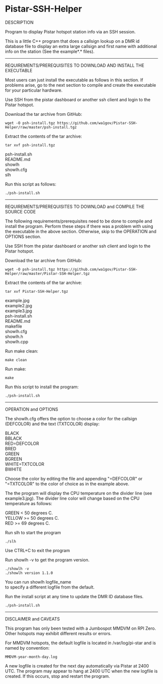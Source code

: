 # Pistar-SSH-Helper

DESCRIPTION

Program to display Pistar hotspot station info via an SSH 
session.

This is a little C++ program that does a callsign lookup
on a DMR id database file to display an extra large callsign
and first name with additional info on the station (See the 
example*.* files).

----------------------------------------------------------------
REQUIREMENTS/PREREQUISITES TO DOWNLOAD AND INSTALL THE EXECUTABLE

Most users can just install the executable as follows in this
section. If problems arise, go to the next section to compile and
create the executable for your particular hardware. 

Use SSH from the pistar dashboard or another ssh client and login
to the Pistar hotspot.

Download the tar archive from GitHub:
    
    wget -O psh-install.tgz https://github.com/wa1gov/Pistar-SSH-Helper/raw/master/psh-install.tgz

Extract the contents of the tar archive:

    tar xvf psh-install.tgz

psh-install.sh  
README.md  
showlh  
showlh.cfg  
slh  

Run this script as follows:

    ./psh-install.sh

----------------------------------------------------------------
REQUIREMENTS/PREREQUISITES TO DOWNLOAD and COMPILE THE SOURCE CODE

The following requirements/prerequisites need to be done to compile
and install the program. Perform these steps if there was a problem
with using the executable in the above section. Otherwise, skip to the 
OPERATION and OPTIONS section.

Use SSH from the pistar dashboard or another ssh client and login
to the Pistar hotspot.

Download the tar archive from GitHub:

    wget -O psh-install.tgz https://github.com/wa1gov/Pistar-SSH-Helper/raw/master/Pistar-SSH-Helper.tgz

Extract the contents of the tar archive:

    tar xvf Pistar-SSH-Helper.tgz

example.jpg  
example2.jpg  
example3.jpg  
psh-install.sh  
README.md  
makefile  
showlh.cfg  
showlh.h  
showlh.cpp  

Run make clean:

    make clean

Run make:

    make

Run this script to install the program:

    ./psh-install.sh

----------------------------------------------------------------
OPERATION and OPTIONS

The showlh.cfg offers the option to choose a color for the callsign
(DEFCOLOR) and the text (TXTCOLOR) display:

 BLACK  
 BBLACK  
 RED=DEFCOLOR  
 BRED  
 GREEN  
 BGREEN  
 WHITE=TXTCOLOR  
 BWHITE  

Choose the color by editing the file and appending "=DEFCOLOR" 
or "=TXTCOLOR" to the color of choice as in the example above.

The the program will display the CPU temperature on the divider
line (see example3.jpg). The divider line color will change based
on the CPU temperature as follows:

GREEN < 50 degrees C.  
YELLOW >= 50 degrees C.  
RED >= 69 degrees C.  

Run slh to start the program

    ./slh

Use CTRL+C to exit the program

Run showlh -v to get the program version.

    ./showlh -v
    ./showlh version 1.1.0

You can run showlh logfile_name  
to specify a different logfile from the default.

Run the install script at any time to update the DMR ID database files.

    ./psh-install.sh

----------------------------------------------------------------
DISCLAIMER and CAVEATS

This program has only been tested with a Jumbospot MMDVM on RPI Zero.
Other hotspots may exhibit different results or errors.

For MMDVM hotspots, the default logfile is located in 
/var/log/pi-star and is named by convention:

    MMDVM-year-month-day.log

A new logfile is created for the next day automatically via Pistar
at 2400 UTC. The program may appear to hang at 2400 UTC when the new
logfile is created. If this occurs, stop and restart the program.
